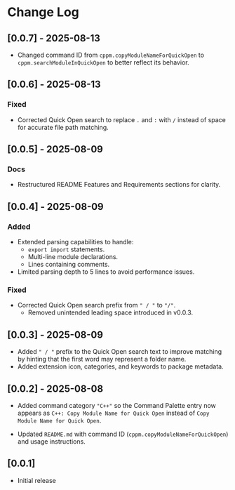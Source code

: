 # Change Log

## [0.0.7] - 2025-08-13

- Changed command ID from `cppm.copyModuleNameForQuickOpen` to `cppm.searchModuleInQuickOpen` to better reflect its behavior.

## [0.0.6] - 2025-08-13

### Fixed

- Corrected Quick Open search to replace `.` and `:` with `/` instead of space for accurate file path matching.

## [0.0.5] - 2025-08-09

### Docs

- Restructured README Features and Requirements sections for clarity.

## [0.0.4] - 2025-08-09

### Added

- Extended parsing capabilities to handle:
  - `export import` statements.
  - Multi-line module declarations.
  - Lines containing comments.
- Limited parsing depth to 5 lines to avoid performance issues.

### Fixed

- Corrected Quick Open search prefix from `" / "` to `"/"`.
  - Removed unintended leading space introduced in v0.0.3.

## [0.0.3] - 2025-08-09

- Added `" / "` prefix to the Quick Open search text to improve matching by hinting that the first word may represent a folder name.
- Added extension icon, categories, and keywords to package metadata.

## [0.0.2] - 2025-08-08

- Added command category `"C++"` so the Command Palette entry now appears as `C++: Copy Module Name for Quick Open` instead of `Copy Module Name for Quick Open`.

- Updated `README.md` with command ID (`cppm.copyModuleNameForQuickOpen`) and usage instructions.

## [0.0.1]

- Initial release
